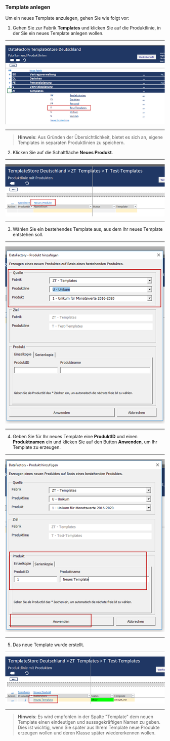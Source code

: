 ### Template anlegen 

Um ein neues Template anzulegen, gehen Sie wie folgt vor:

1) Gehen Sie zur Fabrik **Templates** und klicken Sie auf die Produktlinie, in der Sie ein neues Template anlegen wollen.  

---
![](/assets/t9.png)

---

> **Hinweis**: Aus Gründen der Übersichtlichkeit, bietet es sich an, eigene Templates in separaten Produktlinien zu speichern.  

2) Klicken Sie auf die Schaltfläche **Neues Produkt**. 

---
![](/assets/t10.png)

---

3) Wählen Sie ein bestehendes Template aus, aus dem Ihr neues Template entstehen soll. 
 
---
![](/assets/t11.png)

---

4)  Geben Sie für Ihr neues Template eine **ProduktID** und einen **Produktnamen** ein und klicken Sie auf den Button **Anwenden**, um Ihr Template zu erzeugen. 

---
![](/assets/t12.png)

---

5) Das neue Template wurde erstellt. 

---
![](/assets/t13.png)

--- 

> **Hinweis**: Es wird empfohlen in der Spalte "Template" dem neuen Template einen eindeutigen und aussagekräftigen Namen zu geben. Dies ist wichtig, wenn Sie später aus Ihrem Template neue Produkte erzeugen wollen und deren Klasse später wiedererkennen wollen.  
